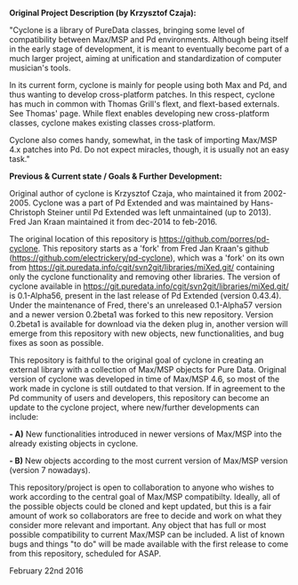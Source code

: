 <strong>Original Project Description (by Krzysztof Czaja):</strong>

"Cyclone is a library of PureData classes, bringing some level of compatibility between Max/MSP and Pd environments. Although being itself in the early stage of development, it is meant to eventually become part of a much larger project, aiming at unification and standardization of computer musician's tools. 

In its current form, cyclone is mainly for people using both Max and Pd, and thus wanting to develop cross-platform patches. In this respect, cyclone has much in common with Thomas Grill's flext, and flext-based externals. See Thomas' page. While flext enables developing new cross-platform classes, cyclone makes existing classes cross-platform. 

Cyclone also comes handy, somewhat, in the task of importing Max/MSP 4.x patches into Pd. Do not expect miracles, though, it is usually not an easy task."

<strong>Previous & Current state / Goals & Further Development:</strong>

Original author of cyclone is Krzysztof Czaja, who maintained it from 2002-2005. Cyclone was a part of Pd Extended and was maintained by Hans-Christoph Steiner until Pd Extended was left unmaintained (up to 2013). Fred Jan Kraan maintained it from dec-2014 to feb-2016.

The original location of this repository is https://github.com/porres/pd-cyclone. This repository starts as a 'fork' from Fred Jan Kraan's github (https://github.com/electrickery/pd-cyclone), which was a 'fork' on its own from <https://git.puredata.info/cgit/svn2git/libraries/miXed.git/> containing only the cyclone functionality and removing other libraries. The version of cyclone available in https://git.puredata.info/cgit/svn2git/libraries/miXed.git/ is 0.1-Alpha56, present in the last release of Pd Extended (version 0.43.4). Under the maintenance of Fred, there's an unreleased 0.1-Alpha57 version and  a newer version 0.2beta1 was forked to this new repository. Version 0.2beta1 is available for download via the deken plug in, another version will emerge from this repository with new objects, new functionalities, and bug fixes as soon as possible.

This repository is faithful to the original goal of cyclone in creating an external library with a collection of Max/MSP objects for Pure Data. Original version of cyclone was developed in time of Max/MSP 4.6, so most of the work made in cyclone is still outdated to that version. If in agreement to the Pd community of users and developers, this repository can become an update to the cyclone project, where new/further developments can include:

<strong>- A)</strong> New functionalities introduced in newer versions of Max/MSP into the already existing objects in cyclone.

<strong>- B)</strong> New objects according to the most current version of Max/MSP version (version 7 nowadays). 

This repository/project is open to collaboration to anyone who wishes to work according to the central goal of Max/MSP compatibilty. Ideally, all of the possible objects could be cloned and kept updated, but this is a fair amount of work so collaborators are free to decide and work on what they consider more relevant and important. Any object that has full or most possible compatibility to current Max/MSP can be included. A list of known bugs and things "to do" will be made available with the first release to come from this repository, scheduled for ASAP.

February 22nd 2016
